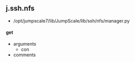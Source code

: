 ## j.ssh.nfs

- /opt/jumpscale7/lib/JumpScale/lib/ssh/nfs/manager.py

#### get 
- arguments
    - con
- comments
    

